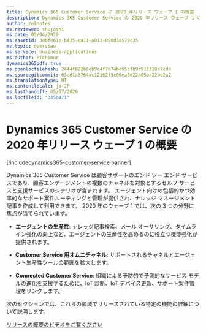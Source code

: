 ```yaml
---
title: Dynamics 365 Customer Service の 2020 年リリース ウェーブ 1 の概要
description: Dynamics 365 Customer Service の 2020 年リリース ウェーブ 1 の概要
author: relnotes
ms.reviewer: shujoshi
ms.date: 05/04/2020
ms.assetid: 3dbfe61e-b435-ea11-a813-000d3a579c35
ms.topic: overview
ms.service: business-applications
ms.author: eichimur
dynamics365pdf: true
ms.openlocfilehash: 2444f022b6eb9c4f7074be95cfb9c911320c7cdb
ms.sourcegitcommit: 63a61a3764ac12162f3e06ea5d22a05ba22be2a2
ms.translationtype: HT
ms.contentlocale: ja-JP
ms.lasthandoff: 05/07/2020
ms.locfileid: "3350471"
---
```

# <a name="overview-of-dynamics-365-customer-service-2020-release-wave-1"></a>Dynamics 365 Customer Service の 2020 年リリース ウェーブ 1 の概要
[!include[dynamics365-customer-service banner](../includes/dynamics365-customer-service.md)]

<!--overview start-->
Dynamics 365 Customer Service は顧客サポートのエンド ツー エンド サービスであり、顧客エンゲージメントの複数のチャネルを対象とするセルフ サービスと支援サービスのシナリオが含まれます。 エージェント向けの包括的かつ効率的なサポート案件ルーティングと管理が提供され、ナレッジ マネージメント記事を作成して利用できます。 2020 年のウェーブ 1 では、次の 3 つの分野に焦点が当てられています。

- **エージェントの生産性**: ナレッジ記事検索、メール オーサリング、タイムライン強化の向上など、エージェントの生産性を高めるのに役立つ機能強化が提供されます。

- **Customer Service 用オムニチャネル**: サポートされるチャネルとエージェント生産性ツールの範囲を拡大します。

- **Connected Customer Service**: 組織による予防的で予測的なサービス モデルの進化を支援するために、IoT 診断、IoT デバイス更新、サポート案件管理をリンクします。

次のセクションでは、これらの領域でリリースされている特定の機能の詳細について説明します。

[リリースの概要のビデオをご覧ください](https://aka.ms/Overview/2020RW1/CS)
<!--overview end-->
